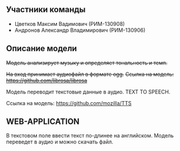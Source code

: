 ## Участники команды

* Цветков Максим Вадимович (РИМ-130908)
* Андронов Александр Владимирович (РИМ-130906)

## Описание модели

~~Модель анализирует музыку и определяет тональность и темп.~~

~~На вход принимает аудиофайл в формате ogg.~~
~~Ссылка на модель: https://github.com/librosa/librosa~~

Модель переводит текстовые данные в аудио. TEXT TO SPEECH.

Ссылка на модель: https://github.com/mozilla/TTS

## WEB-APPLICATION

В текстовом поле ввести текст по-длинее на английском. Модель переведет в аудио и можно скачать файл.
